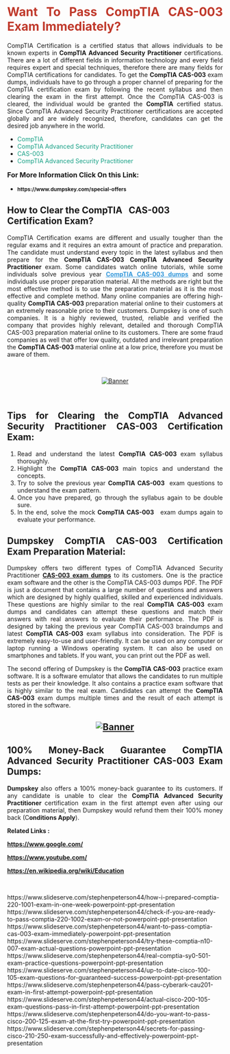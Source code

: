 <h1 style="text-align: justify;"><span style="color:#c0392b;"><strong>Want To Pass CompTIA CAS-003 Exam Immediately?</strong></span></h1>

<p style="text-align: justify;">CompTIA Certification is a certified status that allows individuals to be known experts in<strong> CompTIA Advanced Security Practitioner</strong> certifications. There are a lot of different fields in information technology and every field requires expert and special techniques, therefore there are many fields for CompTIA certifications for candidates. To get the <strong>CompTIA CAS-003 </strong>exam dumps, individuals have to go through a proper channel of preparing for the CompTIA certification exam by following the recent syllabus and then clearing the exam in the first attempt. Once the CompTIA CAS-003 is cleared, the individual would be granted the <strong>CompTIA</strong> certified status. Since CompTIA Advanced Security Practitioner certifications are accepted globally and are widely recognized, therefore, candidates can get the desired job anywhere in the world.</p>

<ul>
	<li style="text-align: justify;"><span style="color:#16a085;">CompTIA</span></li>
	<li style="text-align: justify;"><span style="color:#16a085;">CompTIA Advanced Security Practitioner  </span></li>
	<li style="text-align: justify;"><span style="color:#16a085;">CAS-003</span></li>
	<li style="text-align: justify;"><span style="color:#16a085;">CompTIA Advanced Security Practitioner</span></li>
</ul>

<p style="text-align: justify;"><span style="font-size:16px;"><strong>For More Information Click On this Link:</strong></span></p>

<ul>
	<li style="text-align: justify;"><span style="font-size:12px;"><strong>https://www.dumpskey.com/special-offers</strong></span></li>
</ul>

<h2><strong>How to Clear the CompTIA   CAS-003 Certification Exam?</strong></h2>

<p style="text-align: justify;">CompTIA Certification exams are different and usually tougher than the regular exams and it requires an extra amount of practice and preparation. The candidate must understand every topic in the latest syllabus and then prepare for the <strong>CompTIA CAS-003 CompTIA Advanced Security Practitioner</strong> exam. Some candidates watch online tutorials, while some individuals solve previous year <a href="https://www.dumpskey.com/comptia/cas-003-braindumps"><span style="color:#3498db;"><u><strong>CompTIA CAS-003 dumps</strong></u></span></a> and some individuals use proper preparation material. All the methods are right but the most effective method is to use the preparation material as it is the most effective and complete method. Many online companies are offering high-quality <strong>CompTIA CAS-003 </strong>preparation material online to their customers at an extremely reasonable price to their customers. Dumpskey is one of such companies. It is a highly reviewed, trusted, reliable and verified the company that provides highly relevant, detailed and thorough CompTIA CAS-003 preparation material online to its customers. There are some fraud companies as well that offer low quality, outdated and irrelevant preparation the <strong>CompTIA CAS-003 </strong>material online at a low price, therefore you must be aware of them.</p>

<p style="text-align: justify;"> </p>

<p style="text-align: center;"><a href="https://www.dumpskey.com/comptia/cas-003-braindumps"><img src="http://soperdoper.com/search_portal/uploads/general_banners/1562740316_Untitled_Linked_Comp_01.gif" alt="Banner"/></a></p>

<p style="text-align: center;"> </p>

<h2 style="text-align: justify;"><strong>Tips for Clearing the CompTIA Advanced Security Practitioner CAS-003 Certification Exam:</strong></h2>

<ol>
	<li style="text-align: justify;">Read and understand the latest <strong>CompTIA CAS-003 </strong>exam syllabus thoroughly.</li>
	<li style="text-align: justify;">Highlight the<strong> CompTIA CAS-003 </strong>main topics and understand the concepts.</li>
	<li style="text-align: justify;">Try to solve the previous year <strong>CompTIA CAS-003 </strong> exam questions to understand the exam pattern.</li>
	<li style="text-align: justify;">Once you have prepared, go through the syllabus again to be double sure.</li>
	<li style="text-align: justify;">In the end, solve the mock <strong>CompTIA CAS-003  </strong> exam dumps again to evaluate your performance.</li>
</ol>

<h2 style="text-align: justify;"><strong>Dumpskey CompTIA CAS-003 Certification Exam Preparation Material:</strong></h2>

<p style="text-align: justify;">Dumpskey offers two different types of CompTIA Advanced Security Practitioner <strong><a href="https://www.dumpskey.com/comptia/cas-003-braindumps">CAS-003 exam dumps</a></strong> to its customers. One is the practice exam software and the other is the CompTIA CAS-003 dumps PDF. The PDF is just a document that contains a large number of questions and answers which are designed by highly qualified, skilled and experienced individuals. These questions are highly similar to the real <strong>CompTIA CAS-003</strong> exam dumps and candidates can attempt these questions and match their answers with real answers to evaluate their performance. The PDF is designed by taking the previous year CompTIA CAS-003 braindumps and latest <strong>CompTIA CAS-003 </strong>exam syllabus into consideration. The PDF is extremely easy-to-use and user-friendly. It can be used on any computer or laptop running a Windows operating system. It can also be used on smartphones and tablets. If you want, you can print out the PDF as well.</p>

<p style="text-align: justify;">The second offering of Dumpskey is the<strong> CompTIA CAS-003</strong> practice exam software. It is a software emulator that allows the candidates to run multiple tests as per their knowledge. It also contains a practice exam software that is highly similar to the real exam. Candidates can attempt the<strong> CompTIA CAS-003</strong> exam dumps multiple times and the result of each attempt is stored in the software.</p>

<h2 style="text-align: center;"><a href="https://www.dumpskey.com/comptia/cas-003-braindumps"><img src="http://soperdoper.com/search_portal/uploads/general_banners/1562743625_8ppZk49y_HM0oke96j0cic4OdOo.jpg" alt="Banner"/></a></h2>

<h2 style="text-align: justify;"><strong>100% Money-Back Guarantee CompTIA Advanced Security Practitioner CAS-003 Exam Dumps:</strong></h2>

<p style="text-align: justify;"><strong>Dumpskey </strong>also offers a 100% money-back guarantee to its customers. If any candidate is unable to clear the <strong>CompTIA Advanced Security Practitioner </strong>certification exam in the first attempt even after using our preparation material, then Dumpskey would refund them their 100% money back (C<strong>onditions Apply</strong>).</p>

<p style="text-align: justify;"><strong>Related Links :</strong></p>

<p><a href="https://www.google.com/" rel="noopener noreferrer" target="_blank"><strong>https://www.google.com/</strong></a></p>

<p><a href="https://www.youtube.com/" rel="noopener noreferrer" target="_blank"><strong>https://www.youtube.com/</strong></a></p>

<p><a href="https://en.wikipedia.org/wiki/Education" rel="noopener noreferrer" target="_blank"><strong>https://en.wikipedia.org/wiki/Education</strong></a></p>

<p> </p>
https://www.slideserve.com/stephenpeterson44/how-i-prepared-comptia-220-1001-exam-in-one-week-powerpoint-ppt-presentation
https://www.slideserve.com/stephenpeterson44/check-if-you-are-ready-to-pass-comptia-220-1002-exam-or-not-powerpoint-ppt-presentation
https://www.slideserve.com/stephenpeterson44/want-to-pass-comptia-cas-003-exam-immediately-powerpoint-ppt-presentation
https://www.slideserve.com/stephenpeterson44/try-these-comptia-n10-007-exam-actual-questions-powerpoint-ppt-presentation
https://www.slideserve.com/stephenpeterson44/real-comptia-sy0-501-exam-practice-questions-powerpoint-ppt-presentation
https://www.slideserve.com/stephenpeterson44/up-to-date-cisco-100-105-exam-questions-for-guaranteed-success-powerpoint-ppt-presentation
https://www.slideserve.com/stephenpeterson44/pass-cyberark-cau201-exam-in-first-attempt-powerpoint-ppt-presentation
https://www.slideserve.com/stephenpeterson44/actual-cisco-200-105-exam-questions-pass-in-first-attempt-powerpoint-ppt-presentation
https://www.slideserve.com/stephenpeterson44/do-you-want-to-pass-cisco-200-125-exam-at-the-first-try-powerpoint-ppt-presentation
https://www.slideserve.com/stephenpeterson44/secrets-for-passing-cisco-210-250-exam-successfully-and-effectively-powerpoint-ppt-presentation

